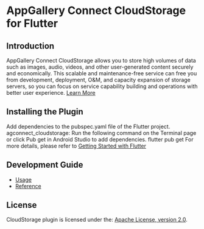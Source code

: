# AppGallery Connect CloudStorage for Flutter

## Introduction

AppGallery Connect CloudStorage allows you to store high volumes of data such as images, audio, videos, and other user-generated content securely and economically. This scalable and maintenance-free service can free you from development, deployment, O&M, and capacity expansion of storage servers, so you can focus on service capability building and operations with better user experience.
[Learn More](https://developer.huawei.com/consumer/en/doc/development/AppGallery-connect-Guides/agc-cloudstorage-introduction)

## Installing the Plugin

Add dependencies to the pubspec.yaml file of the Flutter project.
agconnect_cloudstorage:
Run the following command on the Terminal page or click Pub get in Android Studio to add dependencies.
flutter pub get
For more details, please refer to [Getting Started with Flutter](https://developer.huawei.com/consumer/en/doc/development/AppGallery-connect-Guides/agc-get-started-flutter)

## Development Guide

- [Usage](https://developer.huawei.com/consumer/en/doc/development/AppGallery-connect-Guides/agc-cloudstorage-flutter-usage)
- [Reference](https://developer.huawei.com/consumer/en/doc/development/AppGallery-connect-References/flutter-cloudstorage-overview)

## License

CloudStorage plugin is licensed under the: [Apache License, version 2.0](https://www.apache.org/licenses/LICENSE-2.0).
